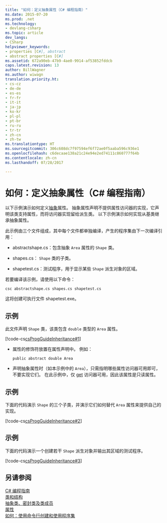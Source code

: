```yaml
---
title: "如何：定义抽象属性（C# 编程指南）"
ms.date: 2015-07-20
ms.prod: .net
ms.technology:
- devlang-csharp
ms.topic: article
dev_langs:
- CSharp
helpviewer_keywords:
- properties [C#], abstract
- abstract properties [C#]
ms.assetid: 672a90eb-47b9-4ae0-9914-af53852fddcb
caps.latest.revision: 13
author: BillWagner
ms.author: wiwagn
translation.priority.ht:
- cs-cz
- de-de
- es-es
- fr-fr
- it-it
- ja-jp
- ko-kr
- pl-pl
- pt-br
- ru-ru
- tr-tr
- zh-cn
- zh-tw
ms.translationtype: HT
ms.sourcegitcommit: 306c608dc7f97594ef6f72ae0f5aaba596c936e1
ms.openlocfilehash: c6decaae138a21c24e94e2ed74111c860777f64b
ms.contentlocale: zh-cn
ms.lasthandoff: 07/28/2017

---
```

# <a name="how-to-define-abstract-properties-c-programming-guide"></a>如何：定义抽象属性（C# 编程指南）
以下示例演示如何定义[抽象](../../../csharp/language-reference/keywords/abstract.md)属性。 抽象属性声明不提供属性访问器的实现，它声明该类支持属性，而将访问器实现留给派生类。 以下示例演示如何实现从基类继承抽象属性。  
  
 此示例由三个文件组成，其中每个文件都单独编译，产生的程序集由下一次编译引用：  
  
-   abstractshape.cs：包含抽象 `Area` 属性的 `Shape` 类。  
  
-   shapes.cs： `Shape` 类的子类。  
  
-   shapetest.cs：测试程序，用于显示某些 `Shape` 派生对象的区域。  
  
 若要编译该示例，请使用以下命令：  
  
 `csc abstractshape.cs shapes.cs shapetest.cs`  
  
 这将创建可执行文件 shapetest.exe。  
  
## <a name="example"></a>示例  
 此文件声明 `Shape` 类，该类包含 `double` 类型的 `Area` 属性。  
  
 [!code-cs[csProgGuideInheritance#1](../../../csharp/programming-guide/classes-and-structs/codesnippet/CSharp/how-to-define-abstract-properties_1.cs)]  
  
-   属性的修饰符放置在属性声明中。 例如：  
  
    ```  
    public abstract double Area  
    ```  
  
-   声明抽象属性时（如本示例中的 `Area`），只需指明哪些属性访问器可用即可，不要实现它们。 在此示例中，仅 [get](../../../csharp/language-reference/keywords/get.md) 访问器可用，因此该属性是只读属性。  
  
## <a name="example"></a>示例  
 下面的代码演示 `Shape` 的三个子类，并演示它们如何替代 `Area` 属性来提供自己的实现。  
  
 [!code-cs[csProgGuideInheritance#2](../../../csharp/programming-guide/classes-and-structs/codesnippet/CSharp/how-to-define-abstract-properties_2.cs)]  
  
## <a name="example"></a>示例  
 下面的代码演示一个创建若干 `Shape` 派生对象并输出其区域的测试程序。  
  
 [!code-cs[csProgGuideInheritance#3](../../../csharp/programming-guide/classes-and-structs/codesnippet/CSharp/how-to-define-abstract-properties_3.cs)]  
  
## <a name="see-also"></a>另请参阅  
 [C# 编程指南](../../../csharp/programming-guide/index.md)   
 [类和结构](../../../csharp/programming-guide/classes-and-structs/index.md)   
 [抽象类、密封类及类成员](../../../csharp/programming-guide/classes-and-structs/abstract-and-sealed-classes-and-class-members.md)   
 [属性](../../../csharp/programming-guide/classes-and-structs/properties.md)   
 [如何：使用命令行创建和使用程序集](http://msdn.microsoft.com/library/70f65026-3687-4e9c-ab79-c18b97dd8be4)

